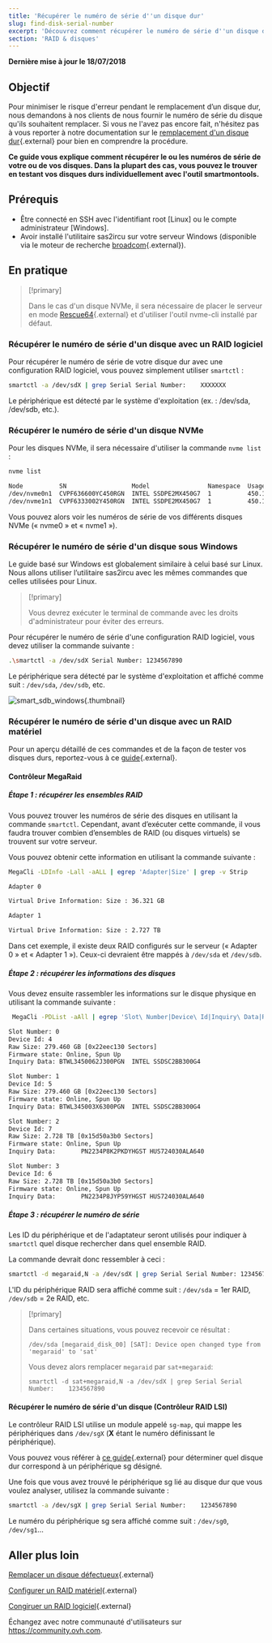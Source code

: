 ```yaml
---
title: 'Récupérer le numéro de série d''un disque dur'
slug: find-disk-serial-number
excerpt: 'Découvrez comment récupérer le numéro de série d''un disque dur dans le but de procéder à son remplacement'
section: 'RAID & disques'
---
```


**Dernière mise à jour le 18/07/2018**

## Objectif

Pour minimiser le risque d'erreur pendant le remplacement d’un disque dur, nous demandons à nos clients de nous fournir le numéro de série du disque qu'ils souhaitent remplacer. Si vous ne l'avez pas encore fait, n'hésitez pas à vous reporter à notre documentation sur le [remplacement d'un disque dur](https://docs.ovh.com/fr/dedicated/disk-replacement/){.external} pour bien en comprendre la procédure.

**Ce guide vous explique comment récupérer le ou les numéros de série de votre ou de vos disques. Dans la plupart des cas, vous pouvez le trouver en testant vos disques durs individuellement avec l'outil smartmontools.**


## Prérequis

- Être connecté en SSH avec l'identifiant root [Linux] ou le compte administrateur [Windows].
- Avoir installé l'utilitaire sas2ircu sur votre serveur Windows (disponible via le moteur de recherche [broadcom](https://www.broadcom.com/support/download-search/?dk=sas2ircu){.external}).


## En pratique

> [!primary]
>
> Dans le cas d'un disque NVMe, il sera nécessaire de placer le serveur en mode [Rescue64](https://docs.ovh.com/fr/dedicated/ovh-rescue/){.external} et d'utiliser l'outil nvme-cli installé par défaut.
> 

### Récupérer le numéro de série d'un disque avec un RAID logiciel

Pour récupérer le numéro de série de votre disque dur avec une configuration RAID logiciel, vous pouvez simplement utiliser `smartctl` :

```sh
smartctl -a /dev/sdX | grep Serial Serial Number:    XXXXXXX
```

Le périphérique est détecté par le système d'exploitation (ex. : /dev/sda, /dev/sdb, etc.).


### Récupérer le numéro de série d'un disque NVMe

Pour les disques NVMe, il sera nécessaire d'utiliser la commande `nvme list` :

```sh
nvme list

Node          SN                  Model                Namespace  Usage                      Format   FW Rev
/dev/nvme0n1  CVPF636600YC450RGN  INTEL SSDPE2MX450G7  1          450.10 GB / 450.10 GB 512  B + 0 B  MDV10253
/dev/nvme1n1  CVPF6333002Y450RGN  INTEL SSDPE2MX450G7  1          450.10 GB / 450.10 GB 512  B + 0 B  MDV10253
```

Vous pouvez alors voir les numéros de série de vos différents disques NVMe (« nvme0 » et « nvme1 »).


### Récupérer le numéro de série d'un disque sous Windows

Le guide basé sur Windows est globalement similaire à celui basé sur Linux. Nous allons utiliser l’utilitaire sas2ircu avec les mêmes commandes que celles utilisées pour Linux.

> [!primary]
>
> Vous devrez exécuter le terminal de commande avec les droits d'administrateur pour éviter des erreurs.
> 

Pour récupérer le numéro de série d'une configuration RAID logiciel, vous devez utiliser la commande suivante :

```sh
.\smartctl -a /dev/sdX Serial Number: 1234567890
```

Le périphérique sera détecté par le système d'exploitation et affiché comme suit : `/dev/sda`, `/dev/sdb`, etc.

![smart_sdb_windows](images/smart_sdb_windows.png){.thumbnail}


### Récupérer le numéro de série d'un disque avec un RAID matériel

Pour un aperçu détaillé de ces commandes et de la façon de tester vos disques durs, reportez-vous à ce [guide](https://docs.ovh.com/fr/dedicated/raid-hard/){.external}.


#### Contrôleur MegaRaid

##### Étape 1 : récupérer les ensembles RAID

Vous pouvez trouver les numéros de série des disques en utilisant la commande `smartctl`. Cependant, avant d’exécuter cette commande, il vous faudra trouver combien d’ensembles de RAID (ou disques virtuels) se trouvent sur votre serveur.

Vous pouvez obtenir cette information en utilisant la commande suivante :

```sh
MegaCli -LDInfo -Lall -aALL | egrep 'Adapter|Size' | grep -v Strip

Adapter 0

Virtual Drive Information: Size : 36.321 GB

Adapter 1

Virtual Drive Information: Size : 2.727 TB
```

Dans cet exemple, il existe deux RAID configurés sur le serveur (« Adapter 0 » et « Adapter 1 »). Ceux-ci devraient être mappés à `/dev/sda` et `/dev/sdb`.


##### Étape 2 : récupérer les informations des disques

Vous devez ensuite rassembler les informations sur le disque physique en utilisant la commande suivante :

```sh
 MegaCli -PDList -aAll | egrep 'Slot\ Number|Device\ Id|Inquiry\ Data|Raw|Firmware\ state' | sed 's/Slot/\nSlot/g'

Slot Number: 0
Device Id: 4
Raw Size: 279.460 GB [0x22eec130 Sectors]
Firmware state: Online, Spun Up
Inquiry Data: BTWL3450062J300PGN  INTEL SSDSC2BB300G4                     D2010355

Slot Number: 1
Device Id: 5
Raw Size: 279.460 GB [0x22eec130 Sectors] 
Firmware state: Online, Spun Up 
Inquiry Data: BTWL345003X6300PGN  INTEL SSDSC2BB300G4                     D2010355

Slot Number: 2
Device Id: 7
Raw Size: 2.728 TB [0x15d50a3b0 Sectors] 
Firmware state: Online, Spun Up 
Inquiry Data:       PN2234P8K2PKDYHGST HUS724030ALA640                    MF8OAA70

Slot Number: 3 
Device Id: 6 
Raw Size: 2.728 TB [0x15d50a3b0 Sectors] 
Firmware state: Online, Spun Up 
Inquiry Data:       PN2234P8JYP59YHGST HUS724030ALA640                    MF8OAA70
```

##### Étape 3 : récupérer le numéro de série

Les ID du périphérique et de l'adaptateur seront utilisés pour indiquer à `smartctl` quel disque rechercher dans quel ensemble RAID.

La commande devrait donc ressembler à ceci :

```sh
smartctl -d megaraid,N -a /dev/sdX | grep Serial Serial Number: 1234567890
```

L'ID du périphérique RAID sera affiché comme suit : `/dev/sda` = 1er RAID, `/dev/sdb` = 2e RAID, etc.


> [!primary]
>
> Dans certaines situations, vous pouvez recevoir ce résultat :
> 
> ```
> /dev/sda [megaraid_disk_00] [SAT]: Device open changed type from 'megaraid' to 'sat'
> ```
> 
> Vous devez alors remplacer `megaraid` par `sat+megaraid`:
>
> ```
> smartctl -d sat+megaraid,N -a /dev/sdX | grep Serial Serial Number:    1234567890
> ```
>

#### Récupérer le numéro de série d'un disque (Contrôleur RAID LSI)

Le contrôleur RAID LSI utilise un module appelé `sg-map`, qui mappe les périphériques dans `/dev/sgX` (**X** étant le numéro définissant le périphérique).

Vous pouvez vous référer à [ce guide](https://docs.ovh.com/gb/en/dedicated/raid-hard/){.external} pour déterminer quel disque dur correspond à un périphérique sg désigné.

Une fois que vous avez trouvé le périphérique sg lié au disque dur que vous voulez analyser, utilisez la commande suivante :

```sh
smartctl -a /dev/sgX | grep Serial Serial Number:    1234567890
```

Le numéro du périphérique sg sera affiché comme suit : `/dev/sg0`, `/dev/sg1`...


## Aller plus loin

[Remplacer un disque défectueux](https://docs.ovh.com/fr/dedicated/disk-replacement/){.external}

[Configurer un RAID matériel](https://docs.ovh.com/fr/dedicated/raid-hard/){.external}

[Congiruer un RAID logiciel](https://docs.ovh.com/fr/dedicated/raid-soft/){.external}

Échangez avec notre communauté d'utilisateurs sur <https://community.ovh.com>.